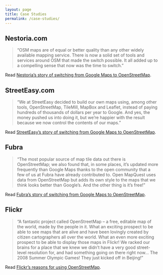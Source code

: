 ```yaml
---
layout: page
title: Case Studies
permalink: /case-studies/
---
```


## Nestoria.com

> “OSM maps are of equal or better quality than any other widely available mapping service. There is now a solid set of tools and services around OSM that made the switch possible. It all added up to a compelling sense that now was the time to switch.”

Read [Nestoria’s story of switching from Google Maps to OpenStreetMap](http://blog.nestoria.co.uk/post/43883369968/why-and-how-weve-switched-away-from-google-ma).

## StreetEasy.com

> “We at StreetEasy decided to build our own maps using, among other tools, OpenStreetMap, TileMill, MapBox and Leaflet, instead of paying hundreds of thousands of dollars per year to Google. And yes, the money pushed us into doing it, but we’re happier with the result because we now control the contents of our maps.”

Read [StreetEasy’s story of switching from Google Maps to OpenStreetMap](https://plus.google.com/u/0/118383351194421484817/posts/foj5A1fURGt).

## Fubra

> “The most popular source of map tile data out there is OpenStreetMap; we also found that, in some places, it’s updated more frequently than Google Maps thanks to the open community that a few of us at Fubra have already contributed to. Open MapQuest uses data from OpenStreetMap but adds its own style to the maps that we think looks better than Google’s. And the other thing is it’s free!”

Read [Fubra’s story of switching from Google Maps to OpenStreetMap](http://www.fubra.com/blog/2011/11/24/google-maps-free-alternatives/).

## Flickr

> “A fantastic project called OpenStreetMap – a free, editable map of the world, made by the people in it. What an exciting prospect to be able to see maps that are alive and have been lovingly created by citizen cartographers all over the world. What an even more exciting prospect to be able to display those maps in Flickr! We racked our brains for a place that we knew we didn’t have a very good street-level resolution for, and had something going on there right now… The 2008 Summer Olympic Games! They just kicked off in Beijing!”

Read [Flickr’s reasons for using OpenStreetMap](http://blog.flickr.net/en/2008/08/12/around-the-world-and-back-again/).